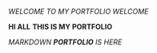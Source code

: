 *WELCOME TO MY PORTFOLIO*
_WELCOME_

**HI ALL**
__THIS IS MY PORTFOLIO__

_MARKDOWN **PORTFOLIO** IS HERE_
